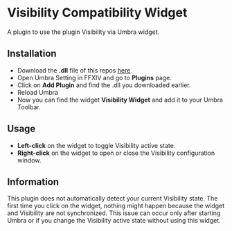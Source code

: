 # Visibility Compatibility Widget
 
A plugin to use the plugin Visibility via Umbra widget.

## Installation

- Download the **.dll** file of this repos [here](https://github.com/LightRob/Umbra.VisibilityCompatibilityWidget/tree/main/out/Release).
- Open Umbra Setting in FFXIV and go to **Plugins** page.
- Click on **Add Plugin** and find the .dll you downloaded earlier.
- Reload Umbra
- Now you can find the widget **Visibility Widget** and add it to your Umbra Toolbar.

## Usage

- **Left-click** on the widget to toggle Visibility active state.
- **Right-click** on the widget to open or close the Visibility configuration window.

## Information

This plugin does not automatically detect your current Visibility state. The first time you click on the widget, nothing might happen because the widget and Visibility are not synchronized. This issue can occur only after starting Umbra or if you change the Visibility active state without using this widget.